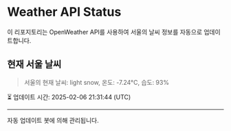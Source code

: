 
# Weather API Status

이 리포지토리는 OpenWeather API를 사용하여 서울의 날씨 정보를 자동으로 업데이트합니다.

## 현재 서울 날씨
> 서울의 현재 날씨: light snow, 온도: -7.24°C, 습도: 93%

⏳ 업데이트 시간: 2025-02-06 21:31:44 (UTC)

---
자동 업데이트 봇에 의해 관리됩니다.
